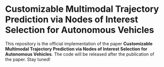 # Customizable Multimodal Trajectory Prediction via Nodes of Interest Selection for Autonomous Vehicles

This repository is the official implementation of the paper **Customizable Multimodal Trajectory Prediction via Nodes of Interest Selection for Autonomous Vehicles**. The code will be released after the publication of the paper. Stay tuned!
